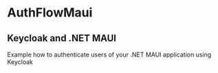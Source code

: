 # AuthFlowMaui

## Keycloak and .NET MAUI
Example how to authenticate users of your .NET MAUI application using Keycloak
